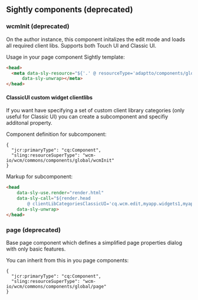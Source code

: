 ## Sightly components (deprecated)


### wcmInit (deprecated)

On the author instance, this component initalizes the edit mode and loads all required client libs. Supports both Touch UI and Classic UI.

Usage in your page component Sightly template:

```html
<head>
  <meta data-sly-resource="${'.' @ resourceType='adaptto/components/global/wcmInit' }"
      data-sly-unwrap></meta>
</head>
```

#### ClassicUI custom widget clientlibs

If you want have specifying a set of custom client library categories (only useful for Classic UI) you can create a subcomponent
and specifiy additonal property.

Component definition for subcomponent:

```json-jcr
{
  "jcr:primaryType": "cq:Component",
  "sling:resourceSuperType": "wcm-io/wcm/commons/components/global/wcmInit"
}

```

Markup for subcomponent:

```html
<head
    data-sly-use.render="render.html"
    data-sly-call="${render.head
        @ clientLibCategoriesClassicUI='cq.wcm.edit,myapp.widgets1,myapp.widgets2'}"
    data-sly-unwrap>
</head>
```


### page (deprecated)

Base page component which defines a simplified page properties dialog with only basic features.

You can inherit from this in you page components:

```json-jcr
{
  "jcr:primaryType": "cq:Component",
  "sling:resourceSuperType": "wcm-io/wcm/commons/components/global/page"
}

```
